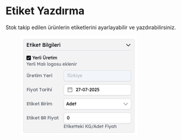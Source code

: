 # Etiket Yazdırma

Stok takip edilen ürünlerin etiketlerini ayarlayabilir ve yazdırabilirsiniz.

<div align="left"><figure><img src="../../.gitbook/assets/Ekran Resmi 2025-07-27 14.40.36.png" alt=""><figcaption></figcaption></figure></div>

